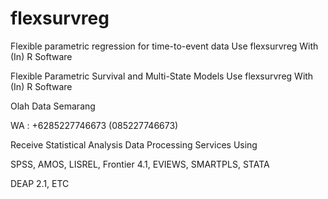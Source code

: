 # flexsurvreg
Flexible parametric regression for time-to-event data Use flexsurvreg With (In) R Software

Flexible Parametric Survival and Multi-State Models Use flexsurvreg With (In) R Software

Olah Data Semarang

WA : +6285227746673 (085227746673)

Receive Statistical Analysis Data Processing Services Using

SPSS, AMOS, LISREL, Frontier 4.1, EVIEWS, SMARTPLS, STATA

DEAP 2.1, ETC
